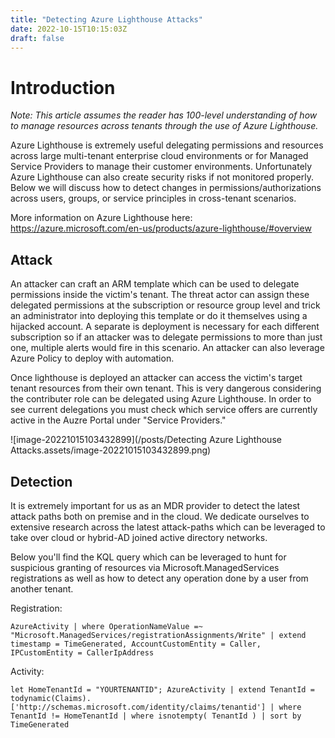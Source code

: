 ```yaml
---
title: "Detecting Azure Lighthouse Attacks"
date: 2022-10-15T10:15:03Z
draft: false
---
```


# Introduction

*Note: This article assumes the reader has 100-level understanding of how to manage resources across tenants through the use of Azure Lighthouse.*

Azure Lighthouse is extremely useful delegating permissions and resources across large multi-tenant enterprise cloud environments or for Managed Service Providers to manage their customer environments. Unfortunately Azure Lighthouse can also create security risks if not monitored properly. Below we will discuss how to detect changes in permissions/authorizations across users, groups, or service principles in cross-tenant scenarios.

More information on Azure Lighthouse here: https://azure.microsoft.com/en-us/products/azure-lighthouse/#overview

## Attack

An attacker can craft an ARM template which can be used to delegate permissions inside the victim's tenant. The threat actor can assign these delegated permissions at the subscription or resource group level and trick an administrator into deploying this template or do it themselves using a hijacked account. A separate is deployment is necessary for each different subscription so if an attacker was to delegate permissions to more than just one, multiple alerts would fire in this scenario. An attacker can also leverage Azure Policy to deploy with automation.

Once lighthouse is deployed an attacker can access the victim's target tenant resources from their own tenant. This is very dangerous considering the contributer role can be delegated using Azure Lighthouse. In order to see current delegations you must check which service offers are currently active in the Auzre Portal under "Service Providers." 

![image-20221015103432899](/posts/Detecting Azure Lighthouse Attacks.assets/image-20221015103432899.png)

## Detection

It is extremely important for us as an MDR provider to detect the latest attack paths both on premise and in the cloud. We dedicate ourselves to extensive research across the latest attack-paths which can be leveraged to take over cloud or hybrid-AD joined active directory networks.

Below you'll find the KQL query which can be leveraged to hunt for suspicious granting of resources via Microsoft.ManagedServices registrations as well as how to detect any operation done by a user from another tenant.

Registration:

`AzureActivity
| where OperationNameValue =~ "Microsoft.ManagedServices/registrationAssignments/Write"
| extend timestamp = TimeGenerated, AccountCustomEntity = Caller, IPCustomEntity = CallerIpAddress`

Activity:

`let HomeTenantId = "YOURTENANTID";
AzureActivity
| extend TenantId = todynamic(Claims).['http://schemas.microsoft.com/identity/claims/tenantid']
| where TenantId != HomeTenantId
| where isnotempty( TenantId )
| sort by TimeGenerated`

